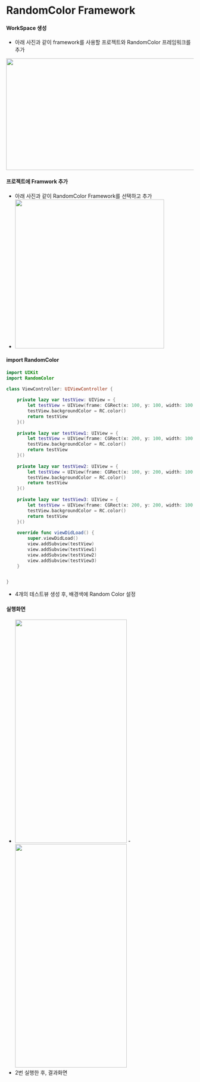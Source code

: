 # RandomColor Framework

#### WorkSpace 생성
- 아래 사진과 같이 framework를 사용할 프로젝트와 RandomColor 프레임워크를 추가
<img src="https://user-images.githubusercontent.com/74946802/117816383-6b9f1a80-b2a1-11eb-9d8b-63905f2ff6aa.png" width="600" height="300">

#### 프로젝트에 Framwork 추가
- 아래 사진과 같이 RandomColor Framework를 선택하고 추가
- <img src="https://user-images.githubusercontent.com/74946802/117816546-97220500-b2a1-11eb-9d7a-528b47cf0503.png" width="400" height="400">

#### import RandomColor
```swift
import UIKit
import RandomColor

class ViewController: UIViewController {
    
    private lazy var testView: UIView = {
        let testView = UIView(frame: CGRect(x: 100, y: 100, width: 100, height: 100))
        testView.backgroundColor = RC.color()
        return testView
    }()
    
    private lazy var testView1: UIView = {
        let testView = UIView(frame: CGRect(x: 200, y: 100, width: 100, height: 100))
        testView.backgroundColor = RC.color()
        return testView
    }()
    
    private lazy var testView2: UIView = {
        let testView = UIView(frame: CGRect(x: 100, y: 200, width: 100, height: 100))
        testView.backgroundColor = RC.color()
        return testView
    }()
    
    private lazy var testView3: UIView = {
        let testView = UIView(frame: CGRect(x: 200, y: 200, width: 100, height: 100))
        testView.backgroundColor = RC.color()
        return testView
    }()
    
    override func viewDidLoad() {
        super.viewDidLoad()
        view.addSubview(testView)
        view.addSubview(testView1)
        view.addSubview(testView2)
        view.addSubview(testView3)
    }


}
```
- 4개의 테스트뷰 생성 후, 배경색에 Random Color 설정

#### 실행화면
- <img src="https://user-images.githubusercontent.com/74946802/117816736-cdf81b00-b2a1-11eb-8a5d-9d9f9575f7a5.png" width="300" height="600"> - <img src="https://user-images.githubusercontent.com/74946802/117816745-ce90b180-b2a1-11eb-9c5e-a3e8aa7fe44d.png" width="300" height="600">
- 2번 실행한 후, 결과화면

